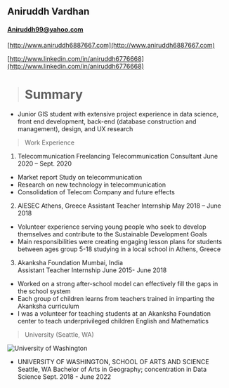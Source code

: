 ## Aniruddh Vardhan

#### Aniruddh99@yahoo.com

[http://www.aniruddh6887667.com](http://www.aniruddh6887667.com)

[http://www.linkedin.com/in/aniruddh6776668](http://www.linkedin.com/in/aniruddh6776668)

> # Summary

- Junior GIS student with extensive project experience in data science, front end development, back-end (database construction and management), design, and UX research

> Work Experience

1. Telecommunication Freelancing
 Telecommunication Consultant 						                    June 2020 – Sept. 2020
-	Market report Study on telecommunication
-	Research on new technology in telecommunication
-	Consolidation of Telecom Company and future effects

2. AIESEC										                Athens, Greece
 Assistant Teacher Internship 							 	     May 2018 – June 2018
-	Volunteer experience serving young people who seek to develop themselves and contribute to the Sustainable Development Goals
-	Main responsibilities were creating engaging lesson plans for students between ages group 5-18 studying in a local school in Athens, Greece

3. Akanksha Foundation									Mumbai, India  
 Assistant Teacher Internship							                     June 2015- June 2018
-	Worked on a strong after-school model can effectively fill the gaps in the school system
-	Each group of children learns from teachers trained in imparting the Akanksha curriculum
-	I was a volunteer for teaching students at an Akanksha Foundation center to teach underprivileged children English and Mathematics

> University (Seattle, WA)

![University of Washington](https://www.google.com/imgres?imgurl=https%3A%2F%2Fwww.pngitem.com%2Fpimgs%2Fm%2F13-131853_logo-university-of-washington-hd-png-download.png&imgrefurl=https%3A%2F%2Fwww.pngitem.com%2Fmiddle%2FiRRToo_logo-university-of-washington-hd-png-download%2F&tbnid=TmiteLMJWD4JJM&vet=12ahUKEwi7u_fx84HxAhUUkJ4KHUzpDNgQMygTegUIARDjAQ..i&docid=1Y6CDtMSD3WK5M&w=860&h=900&itg=1&q=university%20of%20washington&hl=en&ved=2ahUKEwi7u_fx84HxAhUUkJ4KHUzpDNgQMygTegUIARDjAQ)
- UNIVERSITY OF WASHINGTON, SCHOOL OF ARTS AND SCIENCE					     Seattle, WA
Bachelor of Arts in Geography; concentration in Data Science				     Sept. 2018 - June 2022
